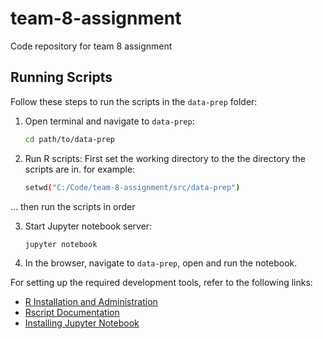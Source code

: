 # team-8-assignment
Code repository for team 8 assignment

## Running Scripts

Follow these steps to run the scripts in the `data-prep` folder:

1. Open terminal and navigate to `data-prep`:
    ```bash
    cd path/to/data-prep
    ```
2. Run R scripts:
First set the working directory to the the directory the scripts are in. for example:
    ```bash
    setwd("C:/Code/team-8-assignment/src/data-prep")
    ```

... then run the scripts in order

3. Start Jupyter notebook server:
    ```bash
    jupyter notebook
    ```
4. In the browser, navigate to `data-prep`, open and run the notebook.

For setting up the required development tools, refer to the following links:

- [R Installation and Administration](https://cran.r-project.org/doc/manuals/r-release/R-admin.html)
- [Rscript Documentation](https://www.rdocumentation.org/packages/utils/versions/3.6.2/topics/Rscript)
- [Installing Jupyter Notebook](https://jupyter.org/install)